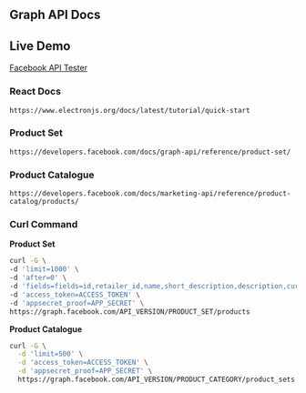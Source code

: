 ## Graph API Docs

## Live Demo
[Facebook API Tester](https://taskinoz.github.io/Facebook-API-Tester/)

### React Docs

`https://www.electronjs.org/docs/latest/tutorial/quick-start`

### Product Set

`https://developers.facebook.com/docs/graph-api/reference/product-set/`

### Product Catalogue

`https://developers.facebook.com/docs/marketing-api/reference/product-catalog/products/`

### Curl Command

**Product Set**
```bash
curl -G \
-d 'limit=1000' \
-d 'after=0' \
-d 'fields=fields=id,retailer_id,name,short_description,description,currency,price,product_catalog,manufacturer_part_number,custom_label_0,custom_label_1,custom_label_2,custom_label_3,custom_label_4,image_url,url' \
-d 'access_token=ACCESS_TOKEN' \
-d 'appsecret_proof=APP_SECRET' \
https://graph.facebook.com/API_VERSION/PRODUCT_SET/products
```

**Product Catalogue**
```bash
curl -G \
  -d 'limit=500' \
  -d 'access_token=ACCESS_TOKEN' \
  -d 'appsecret_proof=APP_SECRET' \
  https://graph.facebook.com/API_VERSION/PRODUCT_CATEGORY/product_sets
```